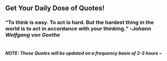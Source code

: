 ## Get Your Daily Dose of Quotes!
### <q>To think is easy. To act is hard. But the hardest thing in the world is to act in accordance with your thinking.</q> -<em>Johann Wolfgang von Goethe</em> <br><br>
##### NOTE: These Quotes will be updated on a frequency basis of 2-3 hours ~
